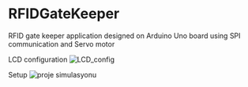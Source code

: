 # RFIDGateKeeper
RFID gate keeper application designed on Arduino Uno board using SPI communication and Servo motor


LCD configuration
![LCD_config](https://user-images.githubusercontent.com/16199169/148817163-d471b26c-ac2a-40a9-aeb5-f296d2119dd5.jpg)

Setup
![proje simulasyonu](https://user-images.githubusercontent.com/16199169/148817430-4f7b7a54-1c89-436d-889a-7470f92bbfea.PNG)
